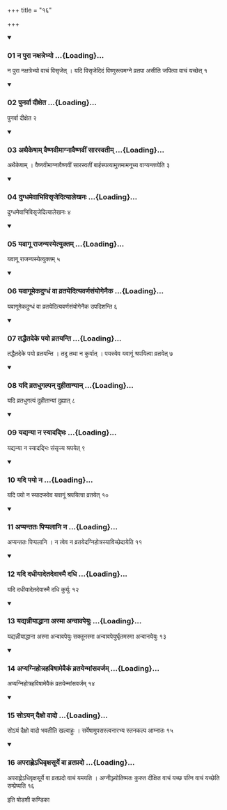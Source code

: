 +++
title = "१६"

+++

<div class="js_include" includetitle="true" newlevelforh1="3" unfilled="" url="/vedAH_yajuH/taittirIyam/sUtram/ApastambaH/shrautam/vishvAsa-prastutiH/10/16/01_na_purA_naxatrebhyo.md">
<details open><summary><h3>01 न पुरा नक्षत्रेभ्यो ...{Loading}...</h3></summary>

न पुरा नक्षत्रेभ्यो वाचं विसृजेत् । यदि विसृजेदिदं विष्णुस्त्वमग्ने व्रतपा असीति जपित्वा वाचं यच्छेत् १
</details>
</div>


<div class="js_include" includetitle="true" newlevelforh1="3" unfilled="" url="/vedAH_yajuH/taittirIyam/sUtram/ApastambaH/shrautam/vishvAsa-prastutiH/10/16/02_punarvA_dIxeta.md">
<details open><summary><h3>02 पुनर्वा दीक्षेत ...{Loading}...</h3></summary>

पुनर्वा दीक्षेत २
</details>
</div>


<div class="js_include" includetitle="true" newlevelforh1="3" unfilled="" url="/vedAH_yajuH/taittirIyam/sUtram/ApastambaH/shrautam/vishvAsa-prastutiH/10/16/03_athaikeShAm_vaiShNavImAgnAvaiShNavIM_sArasvatIm.md">
<details open><summary><h3>03 अथैकेषाम् वैष्णवीमाग्नावैष्णवीं सारस्वतीम् ...{Loading}...</h3></summary>

अथैकेषाम् । वैष्णवीमाग्नावैष्णवीं सारस्वतीं बार्हस्पत्यामुत्तमामनूच्य वाग्यन्तव्येति ३
</details>
</div>


<div class="js_include" includetitle="true" newlevelforh1="3" unfilled="" url="/vedAH_yajuH/taittirIyam/sUtram/ApastambaH/shrautam/vishvAsa-prastutiH/10/16/04_dugdhamevAbhivisRjedityAlekhanaH.md">
<details open><summary><h3>04 दुग्धमेवाभिविसृजेदित्यालेखनः ...{Loading}...</h3></summary>

दुग्धमेवाभिविसृजेदित्यालेखनः ४
</details>
</div>


<div class="js_include" includetitle="true" newlevelforh1="3" unfilled="" url="/vedAH_yajuH/taittirIyam/sUtram/ApastambaH/shrautam/vishvAsa-prastutiH/10/16/05_yavAgU_rAjanyasyetyuktam.md">
<details open><summary><h3>05 यवागू राजन्यस्येत्युक्तम् ...{Loading}...</h3></summary>

यवागू राजन्यस्येत्युक्तम् ५
</details>
</div>


<div class="js_include" includetitle="true" newlevelforh1="3" unfilled="" url="/vedAH_yajuH/taittirIyam/sUtram/ApastambaH/shrautam/vishvAsa-prastutiH/10/16/06_yavAgUmekadugdhaM_vA_vratayedityavarNasaMyogenaika.md">
<details open><summary><h3>06 यवागूमेकदुग्धं वा व्रतयेदित्यवर्णसंयोगेनैक ...{Loading}...</h3></summary>

यवागूमेकदुग्धं वा व्रतयेदित्यवर्णसंयोगेनैक उपदिशन्ति ६
</details>
</div>


<div class="js_include" includetitle="true" newlevelforh1="3" unfilled="" url="/vedAH_yajuH/taittirIyam/sUtram/ApastambaH/shrautam/vishvAsa-prastutiH/10/16/07_taddhaitadeke_payo_vratayanti.md">
<details open><summary><h3>07 तद्धैतदेके पयो व्रतयन्ति ...{Loading}...</h3></summary>

तद्धैतदेके पयो व्रतयन्ति । तदु तथा न कुर्यात् । पयस्येव यवागूं श्रपयित्वा व्रतयेत् ७
</details>
</div>


<div class="js_include" includetitle="true" newlevelforh1="3" unfilled="" url="/vedAH_yajuH/taittirIyam/sUtram/ApastambaH/shrautam/vishvAsa-prastutiH/10/16/08_yadi_vratadhugalpan_duhItAnyAn.md">
<details open><summary><h3>08 यदि व्रतधुगल्पन् दुहीतान्यान् ...{Loading}...</h3></summary>

यदि व्रतधुगल्पं दुहीतान्यां दुह्यात् ८
</details>
</div>


<div class="js_include" includetitle="true" newlevelforh1="3" unfilled="" url="/vedAH_yajuH/taittirIyam/sUtram/ApastambaH/shrautam/vishvAsa-prastutiH/10/16/09_yadyanyA_na_syAdadbhiH.md">
<details open><summary><h3>09 यद्यन्या न स्यादद्भिः ...{Loading}...</h3></summary>

यद्यन्या न स्यादद्भिः संसृज्य श्रपयेत् ९
</details>
</div>


<div class="js_include" includetitle="true" newlevelforh1="3" unfilled="" url="/vedAH_yajuH/taittirIyam/sUtram/ApastambaH/shrautam/vishvAsa-prastutiH/10/16/10_yadi_payo_na.md">
<details open><summary><h3>10 यदि पयो न ...{Loading}...</h3></summary>

यदि पयो न स्यादप्स्वेव यवागूं श्रपयित्वा व्रतयेत् १०
</details>
</div>


<div class="js_include" includetitle="true" newlevelforh1="3" unfilled="" url="/vedAH_yajuH/taittirIyam/sUtram/ApastambaH/shrautam/vishvAsa-prastutiH/10/16/11_apyantataH_pippalAni_na.md">
<details open><summary><h3>11 अप्यन्ततः पिप्पलानि न ...{Loading}...</h3></summary>

अप्यन्ततः पिप्पलानि । न त्वेव न व्रतयेदग्निहोत्रस्याविच्छेदायेति ११
</details>
</div>


<div class="js_include" includetitle="true" newlevelforh1="3" unfilled="" url="/vedAH_yajuH/taittirIyam/sUtram/ApastambaH/shrautam/vishvAsa-prastutiH/10/16/12_yadi_dadhIyAdetadevAsmai_dadhi.md">
<details open><summary><h3>12 यदि दधीयादेतदेवास्मै दधि ...{Loading}...</h3></summary>

यदि दधीयादेतदेवास्मै दधि कुर्युः १२
</details>
</div>


<div class="js_include" includetitle="true" newlevelforh1="3" unfilled="" url="/vedAH_yajuH/taittirIyam/sUtram/ApastambaH/shrautam/vishvAsa-prastutiH/10/16/13_yadyannIyAddhAnA_asmA_anvAvapeyuH.md">
<details open><summary><h3>13 यद्यन्नीयाद्धाना अस्मा अन्वावपेयुः ...{Loading}...</h3></summary>

यद्यन्नीयाद्धाना अस्मा अन्वावपेयुः सक्तूनस्मा अन्वावपेयुर्घृतमस्मा अन्वानयेयुः १३
</details>
</div>


<div class="js_include" includetitle="true" newlevelforh1="3" unfilled="" url="/vedAH_yajuH/taittirIyam/sUtram/ApastambaH/shrautam/vishvAsa-prastutiH/10/16/14_apyagnihotrahaviShAmevaikaM_vratayenmAMsavarjam.md">
<details open><summary><h3>14 अप्यग्निहोत्रहविषामेवैकं व्रतयेन्मांसवर्जम् ...{Loading}...</h3></summary>

अप्यग्निहोत्रहविषामेवैकं व्रतयेन्मांसवर्जम् १४
</details>
</div>


<div class="js_include" includetitle="true" newlevelforh1="3" unfilled="" url="/vedAH_yajuH/taittirIyam/sUtram/ApastambaH/shrautam/vishvAsa-prastutiH/10/16/15_so-yan_daixo_vAdo.md">
<details open><summary><h3>15 सोऽयन् दैक्षो वादो ...{Loading}...</h3></summary>

सोऽयं दैक्षो वादो भवतीति खल्वाहुः । सर्वेषामुपसस्त्वनारभ्य स्तनकल्प आम्नातः १५
</details>
</div>


<div class="js_include" includetitle="true" newlevelforh1="3" unfilled="" url="/vedAH_yajuH/taittirIyam/sUtram/ApastambaH/shrautam/vishvAsa-prastutiH/10/16/16_aparAhNe-dhivRxasUrye_vA_vrataprado.md">
<details open><summary><h3>16 अपराह्णेऽधिवृक्षसूर्ये वा व्रतप्रदो ...{Loading}...</h3></summary>

अपराह्णेऽधिवृक्षसूर्ये वा व्रतप्रदो वाचं यमयति । अग्नीञ्ज्योतिष्मतः कुरुत दीक्षित वाचं यच्छ पत्नि वाचं यच्छेति सम्प्रेष्यति १६
</details>
</div>



  
इति षोडशी कण्डिका 
